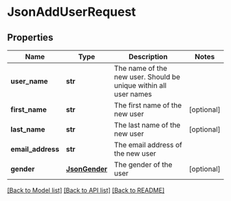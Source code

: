 # JsonAddUserRequest

## Properties
Name | Type | Description | Notes
------------ | ------------- | ------------- | -------------
**user_name** | **str** | The name of the new user. Should be unique within all user names | 
**first_name** | **str** | The first name of the new user | [optional] 
**last_name** | **str** | The last name of the new user | [optional] 
**email_address** | **str** | The email address of the new user | 
**gender** | [**JsonGender**](JsonGender.md) | The gender of the user | [optional] 

[[Back to Model list]](../README.md#documentation-for-models) [[Back to API list]](../README.md#documentation-for-api-endpoints) [[Back to README]](../README.md)


